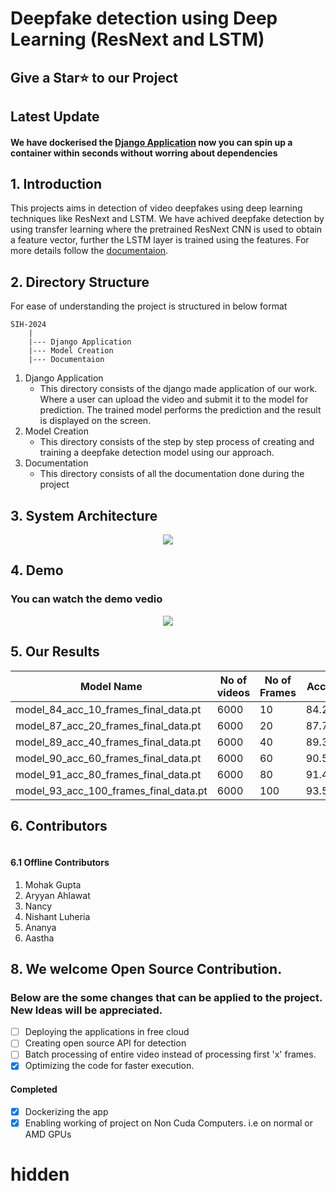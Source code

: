 
# Deepfake detection using Deep Learning (ResNext and LSTM)

## Give a Star⭐ to our Project

</a>

## Latest Update

#### We have dockerised the [Django Application](https://github.com/lukiod/SIH-2024/tree/main/Django%20Application) now you can spin up a container within seconds without worring about dependencies

## 1. Introduction

This projects aims in detection of video deepfakes using deep learning techniques like ResNext and LSTM. We have achived deepfake detection by using transfer learning where the pretrained ResNext CNN is used to obtain a feature vector, further the LSTM layer is trained using the features. For more details follow the [documentaion](https://github.com/lukiod/SIH-2024/tree/main/Documentation).

## 2. Directory Structure

For ease of understanding the project is structured in below format

```
SIH-2024
    |
    |--- Django Application
    |--- Model Creation
    |--- Documentaion
```

1. Django Application
   - This directory consists of the django made application of our work. Where a user can upload the video and submit it to the model for prediction. The trained model performs the prediction and the result is displayed on the screen.
2. Model Creation
   - This directory consists of the step by step process of creating and training a deepfake detection model using our approach.
3. Documentation
   - This directory consists of all the documentation done during the project

## 3. System Architecture

<p align="center">
  <img src="https://github.com/lukiod/SIH-2024/tree/main/github_assets/System%20Architecture.png" />
</p>

## 4. Demo

### You can watch the demo vedio

<p align="center">
  <img src="https://github.com/lukiod/SIH-2024/tree/main/github_assets/fakegif.gif" />
</p>

## 5. Our Results

| Model Name                            | No of videos | No of Frames | Accuracy |
| ------------------------------------- | ------------ | ------------ | -------- |
| model_84_acc_10_frames_final_data.pt  | 6000         | 10           | 84.21461 |
| model_87_acc_20_frames_final_data.pt  | 6000         | 20           | 87.79160 |
| model_89_acc_40_frames_final_data.pt  | 6000         | 40           | 89.34681 |
| model_90_acc_60_frames_final_data.pt  | 6000         | 60           | 90.59097 |
| model_91_acc_80_frames_final_data.pt  | 6000         | 80           | 91.49818 |
| model_93_acc_100_frames_final_data.pt | 6000         | 100          | 93.58794 |

## 6. Contributors

<!-- ALL-CONTRIBUTORS-LIST:START - Do not remove or modify this section -->

<!-- prettier-ignore-start -->

<!-- markdownlint-disable -->

<table>
  <tbody>
    <tr>
    </tr>
  </tbody>
</table>

<!-- markdownlint-restore -->

<!-- prettier-ignore-end -->

<!-- ALL-CONTRIBUTORS-LIST:END -->

<!-- prettier-ignore-start -->

<!-- markdownlint-disable -->

<!-- markdownlint-restore -->

<!-- prettier-ignore-end -->

<!-- ALL-CONTRIBUTORS-LIST:END -->

#### 6.1 Offline Contributors

1. Mohak Gupta
2. Aryyan Ahlawat
3. Nancy
4. Nishant Luheria
5. Ananya
6. Aastha

## 8. We welcome Open Source Contribution.

### Below are the some changes that can be applied to the project. New Ideas will be appreciated.

- [ ] Deploying the applications in free cloud
- [ ] Creating open source API for detection
- [ ] Batch processing of entire video instead of processing first 'x' frames.
- [X] Optimizing the code for faster execution.

#### Completed

- [X] Dockerizing the app
- [X] Enabling working of project on Non Cuda Computers. i.e on normal or AMD GPUs
# hidden
